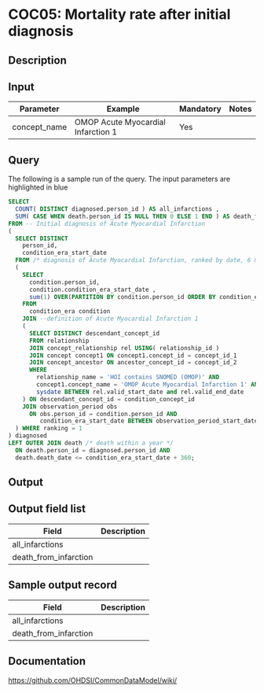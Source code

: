 # COC05: Mortality rate after initial diagnosis

## Description
## Input

|  Parameter |  Example |  Mandatory |  Notes |
| --- | --- | --- | --- |
| concept_name | OMOP Acute Myocardial Infarction 1 | Yes |   |

## Query
The following is a sample run of the query. The input parameters are highlighted in  blue  

```sql
SELECT 
  COUNT( DISTINCT diagnosed.person_id ) AS all_infarctions , 
  SUM( CASE WHEN death.person_id IS NULL THEN 0 ELSE 1 END ) AS death_from_infarction 
FROM -- Initial diagnosis of Acute Myocardial Infarction 
( 
  SELECT DISTINCT 
    person_id, 
    condition_era_start_date 
  FROM /* diagnosis of Acute Myocardial Infarction, ranked by date, 6 month clean period with 1 year follow-up */ 
  ( 
    SELECT 
      condition.person_id, 
      condition.condition_era_start_date , 
      sum(1) OVER(PARTITION BY condition.person_id ORDER BY condition_era_start_date ROWS UNBOUNDED PRECEDING) AS ranking 
    FROM 
      condition_era condition 
    JOIN --definition of Acute Myocardial Infarction 1 
    ( 
      SELECT DISTINCT descendant_concept_id 
      FROM relationship 
      JOIN concept_relationship rel USING( relationship_id ) 
      JOIN concept concept1 ON concept1.concept_id = concept_id_1 
      JOIN concept_ancestor ON ancestor_concept_id = concept_id_2 
      WHERE 
        relationship_name = 'HOI contains SNOMED (OMOP)' AND 
        concept1.concept_name = 'OMOP Acute Myocardial Infarction 1' AND 
        sysdate BETWEEN rel.valid_start_date and rel.valid_end_date 
    ) ON descendant_concept_id = condition_concept_id 
    JOIN observation_period obs 
      ON obs.person_id = condition.person_id AND 
         condition_era_start_date BETWEEN observation_period_start_date + 180 AND observation_period_end_date - 360 
  ) WHERE ranking = 1 
) diagnosed 
LEFT OUTER JOIN death /* death within a year */ 
  ON death.person_id = diagnosed.person_id AND 
  death.death_date <= condition_era_start_date + 360; 
```


## Output

## Output field list

|  Field |  Description |
| --- | --- |
| all_infarctions |   |
| death_from_infarction |   |

## Sample output record

|  Field |  Description |
| --- | --- |
| all_infarctions |   |
| death_from_infarction |   |

## Documentation
https://github.com/OHDSI/CommonDataModel/wiki/
